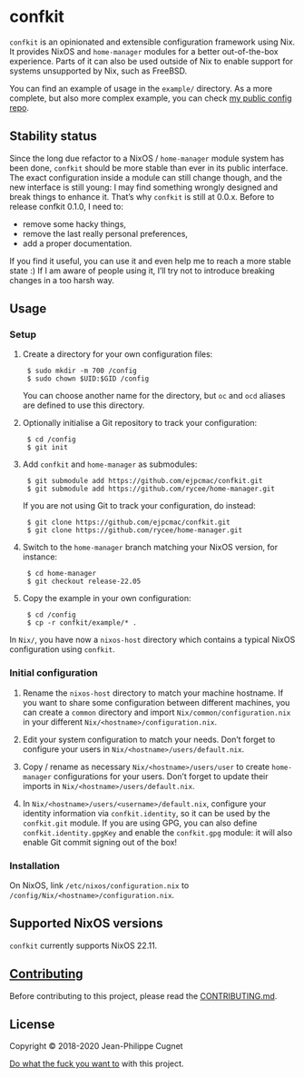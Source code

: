 # confkit

`confkit` is an opinionated and extensible configuration framework using Nix. It
provides NixOS and `home-manager` modules for a better out-of-the-box
experience. Parts of it can also be used outside of Nix to enable support for
systems unsupported by Nix, such as FreeBSD.

You can find an example of usage in the `example/` directory. As a more
complete, but also more complex example, you can check [my public config
repo](https://github.com/ejpcmac/config).

## Stability status

Since the long due refactor to a NixOS / `home-manager` module system has been
done, `confkit` should be more stable than ever in its public interface. The
exact configuration inside a module can still change though, and the new
interface is still young: I may find something wrongly designed and break things
to enhance it. That’s why `confkit` is still at 0.0.x. Before to release confkit
0.1.0, I need to:

* remove some hacky things,
* remove the last really personal preferences,
* add a proper documentation.

If you find it useful, you can use it and even help me to reach a more stable
state :) If I am aware of people using it, I’ll try not to introduce breaking
changes in a too harsh way.

## Usage

### Setup

1. Create a directory for your own configuration files:

        $ sudo mkdir -m 700 /config
        $ sudo chown $UID:$GID /config

    You can choose another name for the directory, but `oc` and `ocd` aliases
    are defined to use this directory.

2. Optionally initialise a Git repository to track your configuration:

        $ cd /config
        $ git init

3. Add `confkit` and `home-manager` as submodules:

        $ git submodule add https://github.com/ejpcmac/confkit.git
        $ git submodule add https://github.com/rycee/home-manager.git

    If you are not using Git to track your configuration, do instead:

        $ git clone https://github.com/ejpcmac/confkit.git
        $ git clone https://github.com/rycee/home-manager.git

4. Switch to the `home-manager` branch matching your NixOS version, for
   instance:

        $ cd home-manager
        $ git checkout release-22.05

5. Copy the example in your own configuration:

        $ cd /config
        $ cp -r confkit/example/* .

In `Nix/`, you have now a `nixos-host` directory which contains a typical NixOS
configuration using `confkit`.

### Initial configuration

1. Rename the `nixos-host` directory to match your machine hostname. If you want
   to share some configuration between different machines, you can create a
   `common` directory and import `Nix/common/configuration.nix` in your
   different `Nix/<hostname>/configuration.nix`.

2. Edit your system configuration to match your needs. Don’t forget to configure
   your users in `Nix/<hostname>/users/default.nix`.

3. Copy / rename as necessary `Nix/<hostname>/users/user` to create
   `home-manager` configurations for your users. Don’t forget to update their
   imports in `Nix/<hostname>/users/default.nix`.

4. In `Nix/<hostname>/users/<username>/default.nix`, configure your identity
   information via `confkit.identity`, so it can be used by the `confkit.git`
   module. If you are using GPG, you can also define `confkit.identity.gpgKey`
   and enable the `confkit.gpg` module: it will also enable Git commit signing
   out of the box!

### Installation

On NixOS, link `/etc/nixos/configuration.nix` to
`/config/Nix/<hostname>/configuration.nix`.

## Supported NixOS versions

`confkit` currently supports NixOS 22.11.

## [Contributing](CONTRIBUTING.md)

Before contributing to this project, please read the
[CONTRIBUTING.md](CONTRIBUTING.md).

## License

Copyright © 2018-2020 Jean-Philippe Cugnet

[Do what the fuck you want to](LICENSE) with this project.
